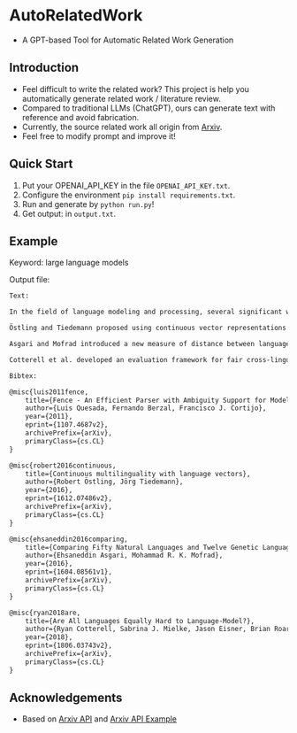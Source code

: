 # AutoRelatedWork

* A GPT-based Tool for Automatic Related Work Generation

## Introduction

* Feel difficult to write the related work? This project is help you automatically generate related work / literature review.
* Compared to traditional LLMs (ChatGPT), ours can generate text with reference and avoid fabrication.
* Currently, the source related work all origin from [Arxiv](https://arxiv.org/).
* Feel free to modify prompt and improve it!

## Quick Start

1. Put your OPENAI_API_KEY in the file `OPENAI_API_KEY.txt`.
2. Configure the environment `pip install requirements.txt`.
3. Run and generate by `python run.py`!
4. Get output: in `output.txt`.

## Example

Keyword: large language models

Output file:
```txt
Text:

In the field of language modeling and processing, several significant works have been conducted. Quesada et al. proposed Fence, an efficient bottom-up parsing algorithm with lexical and syntactic ambiguity support that enables the use of model-based language specification in practice \cite{luis2011fence}. This work has applications in the implementation of language processors, the design of domain-specific languages, model-driven software development, data integration, text mining, natural language processing, and corpus-based induction of models.

Östling and Tiedemann proposed using continuous vector representations of language, showing that these can be learned efficiently with a character-based neural language model \cite{robert2016continuous}. They demonstrated that these representations can improve inference about language varieties not seen during training.

Asgari and Mofrad introduced a new measure of distance between languages based on word embedding, called word embedding language divergence (WELD) \cite{ehsaneddin2016comparing}. They performed language comparison for fifty natural languages and twelve genetic languages, showing that in many cases languages within the same family cluster together.

Cotterell et al. developed an evaluation framework for fair cross-linguistic comparison of language models, using translated text so that all models are asked to predict approximately the same information \cite{ryan2018are}. They conducted a study on 21 languages, demonstrating that in some languages, the textual expression of the information is harder to predict with both $n$-gram and LSTM language models.

Bibtex:

@misc{luis2011fence,
    title={Fence - An Efficient Parser with Ambiguity Support for Model-Driven\n  Language Specification}, 
    author={Luis Quesada, Fernando Berzal, Francisco J. Cortijo}, 
    year={2011},
    eprint={1107.4687v2},
    archivePrefix={arXiv},
    primaryClass={cs.CL}
}

@misc{robert2016continuous,
    title={Continuous multilinguality with language vectors}, 
    author={Robert Östling, Jörg Tiedemann}, 
    year={2016},
    eprint={1612.07486v2},
    archivePrefix={arXiv},
    primaryClass={cs.CL}
}

@misc{ehsaneddin2016comparing,
    title={Comparing Fifty Natural Languages and Twelve Genetic Languages Using\n  Word Embedding Language Divergence (WELD) as a Quantitative Measure of\n  Language Distance}, 
    author={Ehsaneddin Asgari, Mohammad R. K. Mofrad}, 
    year={2016},
    eprint={1604.08561v1},
    archivePrefix={arXiv},
    primaryClass={cs.CL}
}

@misc{ryan2018are,
    title={Are All Languages Equally Hard to Language-Model?}, 
    author={Ryan Cotterell, Sabrina J. Mielke, Jason Eisner, Brian Roark}, 
    year={2018},
    eprint={1806.03743v2},
    archivePrefix={arXiv},
    primaryClass={cs.CL}
}
```

## Acknowledgements

* Based on [Arxiv API](https://info.arxiv.org/help/api/index.html) and [Arxiv API Example](https://info.arxiv.org/help/api/examples/python_arXiv_parsing_example.txt)